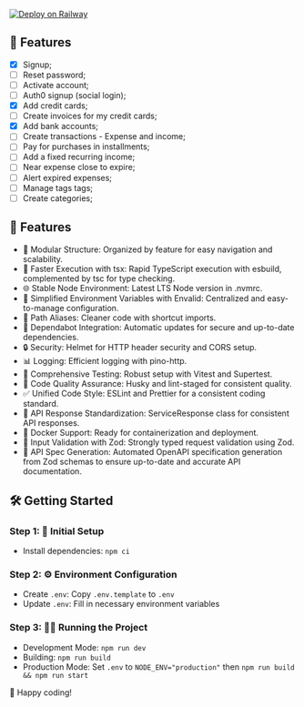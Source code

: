 [![Deploy on Railway](https://railway.app/button.svg)](https://railway.app/new)

## 🚀 Features

- [x] Signup;
- [ ] Reset password;
- [ ] Activate account;
- [ ] Auth0 signup (social login);
- [x] Add credit cards;
- [ ] Create invoices for my credit cards;
- [x] Add bank accounts;
- [ ] Create transactions - Expense and income;
- [ ] Pay for purchases in installments;
- [ ] Add a fixed recurring income;
- [ ] Near expense close to expire;
- [ ] Alert expired expenses;
- [ ] Manage tags tags;
- [ ] Create categories;

## 🚀 Features

- 📁 Modular Structure: Organized by feature for easy navigation and scalability.
- 💨 Faster Execution with tsx: Rapid TypeScript execution with esbuild, complemented by tsc for type checking.
- 🌐 Stable Node Environment: Latest LTS Node version in .nvmrc.
- 🔧 Simplified Environment Variables with Envalid: Centralized and easy-to-manage configuration.
- 🔗 Path Aliases: Cleaner code with shortcut imports.
- 🔄 Dependabot Integration: Automatic updates for secure and up-to-date dependencies.
- 🔒 Security: Helmet for HTTP header security and CORS setup.
- 📊 Logging: Efficient logging with pino-http.
- 🧪 Comprehensive Testing: Robust setup with Vitest and Supertest.
- 🔑 Code Quality Assurance: Husky and lint-staged for consistent quality.
- ✅ Unified Code Style: ESLint and Prettier for a consistent coding standard.
- 📃 API Response Standardization: ServiceResponse class for consistent API responses.
- 🐳 Docker Support: Ready for containerization and deployment.
- 📝 Input Validation with Zod: Strongly typed request validation using Zod.
- 🧩 API Spec Generation: Automated OpenAPI specification generation from Zod schemas to ensure up-to-date and accurate API documentation.

## 🛠️ Getting Started

### Step 1: 🚀 Initial Setup

- Install dependencies: `npm ci`

### Step 2: ⚙️ Environment Configuration

- Create `.env`: Copy `.env.template` to `.env`
- Update `.env`: Fill in necessary environment variables

### Step 3: 🏃‍♂️ Running the Project

- Development Mode: `npm run dev`
- Building: `npm run build`
- Production Mode: Set `.env` to `NODE_ENV="production"` then `npm run build && npm run start`

🎉 Happy coding!
